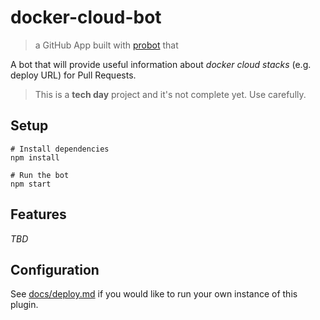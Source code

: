 # docker-cloud-bot
> a GitHub App built with [probot](https://github.com/probot/probot) that

A bot that will provide useful information about _docker cloud stacks_ (e.g. deploy URL) for Pull Requests.

> This is a **tech day** project and it's not complete yet. Use carefully.

## Setup

```
# Install dependencies
npm install

# Run the bot
npm start
```

## Features
_TBD_

## Configuration
See [docs/deploy.md](docs/deploy.md) if you would like to run your own instance of this plugin.
